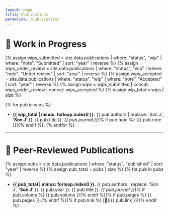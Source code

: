 ```yaml
---
layout: page
title: Publications
permalink: /publication/
---
```




# 📝 Work in Progress

{% assign wips_submitted = site.data.publications | where: "status", "wip" | where: "note", "Submitted" | sort: "year" | reverse %}
{% assign wips_under_review = site.data.publications | where: "status", "wip" | where: "note", "Under review" | sort: "year" | reverse %}
{% assign wips_accepted = site.data.publications | where: "status", "wip" | where: "note", "Accepted" | sort: "year" | reverse %}
{% assign wips = wips_submitted | concat: wips_under_review | concat: wips_accepted %}
{% assign wip_total = wips | size %}

{% for pub in wips %}
- **{{ wip_total | minus: forloop.index0 }}.** {{ pub.authors | replace: 'Son J', '<strong>Son J</strong>' }}. {{ pub.title }}. *{{ pub.journal }}*{% if pub.note %} ({{ pub.note }}){% endif %}.
{% endfor %}
---
# 📔 Peer-Reviewed Publications

{% assign pubs = site.data.publications | where: "status", "published" | sort: "year" | reverse %}
{% assign pub_total = pubs | size %}
{% for pub in pubs %}
- **{{ pub_total | minus: forloop.index0 }}.** {{ pub.authors | replace: 'Son J', '<strong>Son J</strong>' }}. {{ pub.year }}. {{ pub.title }}. *{{ pub.journal }}*{% if pub.volume %} {{ pub.volume }}{% endif %}{% if pub.pages %}:{{ pub.pages }}.{% endif %}{% if pub.link %} [🔗]({{ pub.link }}){% endif %}

